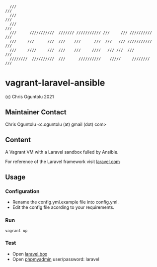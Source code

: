 
      ///                                                               ///     
      ///                                                               ///     
      ///                                                               ///     
      ///      ///////////  /////// /////////// ///     /// //////////  ///     
      ///     ///      ///  ///    ///      ///  ///   /// ///////////  ///     
      ///     ////     ///  ///    ///     ////   /// ///  ///          ///     
      ////////  //////////  ///      //////////    /////     ////////   ///     

# vagrant-laravel-ansible
 (c) Chris Oguntolu 2021

## Maintainer Contact
Chris Oguntolu <c.oguntolu (at) gmail (dot) com>

## Content
A Vagrant VM with a Laravel sandbox fulled by Ansible. 

For reference of the Laravel framework visit [laravel.com](https://laravel.com/)

## Usage

### Configuration
* Rename the config.yml.example file into config.yml.
* Edit the config file acording to your requirements.

### Run
```
vagrant up
```

### Test
* Open [laravel.box](http://laravel.box)
* Open [phpmyadmin](http://laravel.box/phpmyadmin) user/password: laravel
